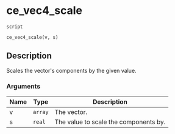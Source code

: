 # ce_vec4_scale
`script`
```gml
ce_vec4_scale(v, s)
```

## Description
Scales the vector's components by the given value.

### Arguments
| Name | Type | Description |
| ---- | ---- | ----------- |
| v | `array` | The vector. |
| s | `real` | The value to scale the components by. |
